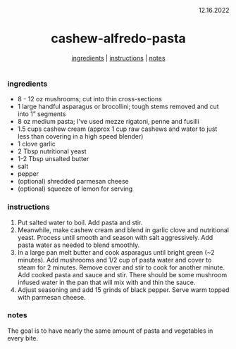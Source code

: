 <p align="right">12.16.2022</p>

<h1 align="center">cashew-alfredo-pasta</h1>

<div align="center">
  <a href="#ingredients">ingredients</a> | 
  <a href="#instructions">instructions</a> | 
  <a href="#notes">notes</a>
</div>
<br>

### ingredients
- 8 - 12 oz mushrooms; cut into thin cross-sections 
- 1 large handful asparagus or brocollini; tough stems removed and cut into 1” segments
- 8 oz medium pasta; I've used mezze rigatoni, penne and fusilli
- 1.5 cups cashew cream (approx 1 cup raw cashews and water to just less than covering in a high speed blender)
- 1 clove garlic 
- 2 Tbsp nutritional yeast 
- 1-2 Tbsp unsalted butter
- salt 
- pepper
- (optional) shredded parmesan cheese
- (optional) squeeze of lemon for serving

### instructions
1. Put salted water to boil. Add pasta and stir. 
1. Meanwhile, make cashew cream and blend in garlic clove and nutritional yeast. Process until smooth and season with salt aggressively. Add pasta water as needed to blend smoothly.
1. In a large pan melt butter and cook asparagus until bright green (~2 minutes). Add mushrooms and 1/2 cup of pasta water and cover to steam for 2 minutes. Remove cover and stir to cook for another minute. Add cooked pasta and sauce and stir. There should be some mushroom infused water in the pan that will mix with and thin the sauce.
1. Adjust seasoning and add 15 grinds of black pepper. Serve warm topped with parmesan cheese.

### notes
The goal is to have nearly the same amount of pasta and vegetables in every bite.

